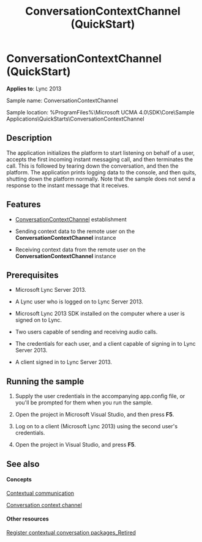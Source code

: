 ﻿---
title: ConversationContextChannel (QuickStart)
TOCTitle: ConversationContextChannel (QuickStart)
ms:assetid: 629b6197-eb45-4810-99fe-66bd44881d21
ms:mtpsurl: https://msdn.microsoft.com/library/Dn454821(v=office.15)
ms:contentKeyID: 57103671
ms.date: 07/25/2014
mtps_version: v=office.15
---

# ConversationContextChannel (QuickStart)


**Applies to**: Lync 2013



Sample name: ConversationContextChannel

Sample location: %ProgramFiles%\\Microsoft UCMA 4.0\\SDK\\Core\\Sample Applications\\QuickStarts\\ConversationContextChannel

## Description

The application initializes the platform to start listening on behalf of a user, accepts the first incoming instant messaging call, and then terminates the call. This is followed by tearing down the conversation, and then the platform. The application prints logging data to the console, and then quits, shutting down the platform normally. Note that the sample does not send a response to the instant message that it receives.

## Features

  - [ConversationContextChannel](https://msdn.microsoft.com/library/hh161849\(v=office.15\)) establishment

  - Sending context data to the remote user on the **ConversationContextChannel** instance

  - Receiving context data from the remote user on the **ConversationContextChannel** instance

## Prerequisites

  - Microsoft Lync Server 2013.

  - A Lync user who is logged on to Lync Server 2013.

  - Microsoft Lync 2013 SDK installed on the computer where a user is signed on to Lync.

  - Two users capable of sending and receiving audio calls.

  - The credentials for each user, and a client capable of signing in to Lync Server 2013.

  - A client signed in to Lync Server 2013.

## Running the sample

1.  Supply the user credentials in the accompanying app.config file, or you'll be prompted for them when you run the sample.

2.  Open the project in Microsoft Visual Studio, and then press **F5**.

3.  Log on to a client (Microsoft Lync 2013) using the second user's credentials.

4.  Open the project in Visual Studio, and press **F5**.

## See also

#### Concepts

[Contextual communication](contextual-communication.md)

[Conversation context channel](conversation-context-channel.md)

#### Other resources

[Register contextual conversation packages\_Retired](https://msdn.microsoft.com/library/gg253680\(v=office.15\))

